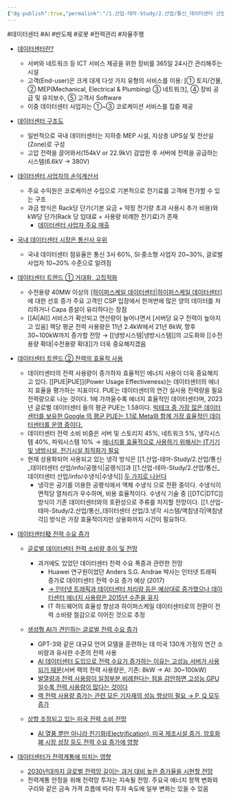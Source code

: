 ```yaml
---
{"dg-publish":true,"permalink":"/1.산업-테마-Study/2.산업/통신_데이터센터 산업/2.데이터센터/데이터센터/","created":"2024-11-20T21:02:29.401+09:00","updated":"2025-06-26T17:08:34.571+09:00"}
---
```



#데이터센터 #AI #반도체 #로봇 #전력관리 #자율주행 


- [데이터센터란?](6.17_데이터센터%20어디까지%20파봤니.pdf#page=8&selection=10,0,11,1&color=yellow)
	- 서버와 네트워크 등 ICT 서비스 제공을 위한 장비를 365일 24시간 관리해주는 시설
	- 고객(End-user)은 크게 대게 다섯 가지 유형의 서비스를 이용: [① 토지/건물, ② MEP(Mechanical, Electrical & Plumbing) ③ 네트워크], ④ 장비 공급 및 유지보수, ⑤ 고객사 Software 
	- 이중 데이터센터 사업자는 ①~③ 코로케이션 서비스를 집중 제공

 - [데이터센터 구조도](6.17_데이터센터%20어디까지%20파봤니.pdf#page=10&selection=60,0,62,3&color=yellow)
	 - 일반적으로 국내 데이터센터는 지하층 MEP 시설, 지상층 UPS실 및 전산실(Zone)로 구성
	 - 고압 전력을 끌어와서(154kV or 22.9kV) 감압한 후 서버에 전력을 공급하는 시스템(6.6kV → 380V)

- [데이터센터 사업자의 손익계산서](6.17_데이터센터%20어디까지%20파봤니.pdf#page=11&selection=126,0,130,5&color=yellow)
	- 주요 수익원은 코로케이션 수입으로 기본적으로 전기료를 고객에 전가할 수 있는 구조
	- 과금 방식은 Rack당 단가(기본 요금 + 약정 전기량 초과 사용시 추가 비용)와 kW당 단가(Rack 당 임대료 + 사용량 비례한 전기료)가 존재
		- [데이터센터 사업자 주요 매출](6.17_데이터센터%20어디까지%20파봤니.pdf#page=11&selection=239,0,245,2&color=yellow)

- [국내 데이터센터 시장은 통신사 우위](6.17_데이터센터%20어디까지%20파봤니.pdf#page=13&selection=10,0,18,2&color=yellow)
	- 국내 데이터센터 점유율은 통신 3사 60%, SI·중소형 사업자 20~30%, 글로벌사업자 10~20% 수준으로 알려짐

- [데이터센터 트렌드 ① 거대화, 고집적화](6.17_데이터센터%20어디까지%20파봤니.pdf#page=15&selection=10,0,21,4&color=yellow)
	- 수전용량 40MW 이상의 [[하이퍼스케일 데이터센터\|하이퍼스케일 데이터센터]](Hyperscaler)에 대한 선호 증가 주요 고객인 CSP 입장에서 한꺼번에 많은 양의 데이터를 처리하거나 Capa 증설이 유리하다는 장점
	-  [[AI\|AI]] 서비스가 확산되고 연산량이 늘어나면서 [서버당 요구 전력이 높아지고 있음] 렉당 평균 전력 사용량은 11년 2.4kW에서 21년 8kW, 향후 30~100kW까지 증가할 전망 → [[냉방시스템\|냉방시스템]]의 고도화와 [[수전용량 확대\|수전용량 확대]]가 더욱 중요해지겠음

- [데이터센터 트렌드 ② 전력의 효율적 사용](6.17_데이터센터%20어디까지%20파봤니.pdf#page=16&selection=46,0,57,2&color=yellow)
	- 데이터센터의 전력 사용량이 증가하자 효율적인 에너지 사용이 더욱 중요해지고 있다. [[PUE\|PUE]](Power Usage Effectiveness)는 데이터센터의 에너지 효율을 평가하는 지표이다. PUE는 데이터센터의 연간 실사용 전력량을 필요 전력량으로 나눈 것이다. 1에 가까울수록 에너지 효율적인 데이터센터며, 2023년 글로벌 데이터센터 들의 평균 PUE는 1.58이다. [빅테크 중 가장 많은 데이터센터를 보유한 Google 의 평균 PUE는 1.1로 Meta와 함께 가장 효율적인 데이터센터를 운영 중이다.](2.26_%20AI%20뜨거울수록%20좋아.pdf#page=12&selection=15,0,153,1&color=yellow)
	- 데이터센터 전력 소비 비중은 서버 및 스토리지 45%, 네트워크 5%, 냉각시스템 40%, 파워시스템 10% → [에너지를 효율적으로 사용하기 위해서는 IT기기 및 냉방시설, 전기시설 최적화가 필요](6.17_데이터센터%20어디까지%20파봤니.pdf#page=16&selection=105,0,155,2&color=yellow)
	- 현재 상용화되어 사용되고 있는 냉각 방식은 [[1.산업-테마-Study/2.산업/통신_데이터센터 산업/info/공랭식\|공랭식]]과 [[1.산업-테마-Study/2.산업/통신_데이터센터 산업/info/수냉식\|수냉식]] [두 가지로 나뉜다](4.25_윤활유의%20히든밸류(feat.%20EV용,%20액침냉각).pdf#page=20&selection=34,0,55,0&color=yellow)
		- 냉각은 공기를 이용한 공랭식에서 액체 수냉식 으로 전환 중이다. 수냉식이 면적당 열처리가 우수하며, 비용 효율적이다. 수냉식 기술 중 [[DTC\|DTC]] 방식이 기존 데이터센터와의 호환성으로 주류를 차지할 전망이다. [[1.산업-테마-Study/2.산업/통신_데이터센터 산업/3.냉각 시스템/액침냉각\|액침냉각]] 방식은 가장 효율적이지만 상용화까지 시간이 필요하다.

- [데이터센터發 전력 수요 증가](6.17_데이터센터%20어디까지%20파봤니.pdf#page=24&selection=136,1,144,2&color=yellow)
	- [글로벌 데이터센터 전력 소비량 추이 및 전망](6.17_데이터센터%20어디까지%20파봤니.pdf#page=29&selection=4,0,16,2&color=yellow)
		- 과거에도 있었던 데이터센터 전력 수요 폭증과 관련한 전망 
			- Huawei 연구원이었던 Anders S.G. Andrae 박사는 인터넷 트래픽 증가로 데이터센터 전력 수요 증가 예상 (2017)
			- [→ 인터넷 트래픽과 데이터센터 처리량 등은 예상대로 증가했으나 데이터센터 에너지 사용량은 2015년 수준을 유지](6.17_데이터센터%20어디까지%20파봤니.pdf#page=30&selection=16,0,41,2&color=yellow)
			- IT 하드웨어의 효율성 향상과 하이퍼스케일 데이터센터로의 전환이 전력 소비량 절감으로 이어진 것으로 추정
			  
	- [생성형 AI가 견인하는 글로벌 전력 수요 증가](6.17_데이터센터%20어디까지%20파봤니.pdf#page=32&selection=39,0,52,2&color=yellow)
		- GPT-3와 같은 대규모 언어 모델을 훈련하는 데 미국 130개 가정의 연간 소비량과 유사한 수준의 전력 사용
		- [AI 데이터센터 도입으로 전력 수요가 증가하는 이유는 고성능 서버가 사용되기 때문](2.26_%20AI%20뜨거울수록%20좋아.pdf#page=22&selection=22,1,43,2&color=yellow)(서버 랙의 전력 사용량은, 기존: 8kW → AI: 30~100kW)
		- [발열량과 전력 사용량이 일정부분 비례한다는 점을 감안하면 고성능 GPU일수록 전력 사용량이 많다는 것이다](2.26_%20AI%20뜨거울수록%20좋아.pdf#page=22&selection=77,0,104,0&color=yellow)
		- [랙 전력 사용량 증가는 관련 모든 기자재의 성능 향상이 필요 → P, Q 모두 증가](2.26_%20AI%20뜨거울수록%20좋아.pdf#page=22&selection=442,0,479,1&color=yellow)
		  
	- [상향 조정되고 있는 미국 전력 소비 전망](6.17_데이터센터%20어디까지%20파봤니.pdf#page=33&selection=49,0,61,2&color=yellow)
		- [AI 열풍 뿐만 아니라 전기화(Electrification), 미국 제조시설 증가, 암호화폐 시장 성장 등도 전력 수요 증가에 영향](6.17_데이터센터%20어디까지%20파봤니.pdf#page=33&selection=129,0,161,2&color=yellow)

- [데이터센터가 전력계통에 미치는 영향](6.17_데이터센터%20어디까지%20파봤니.pdf#page=41&selection=164,1,171,2&color=yellow)
	- [2030년대까지 글로벌 전력망 길이는 과거 대비 높은 증가율을 시현할 전망](6.17_데이터센터%20어디까지%20파봤니.pdf#page=42&selection=4,0,23,2&color=yellow)
	- 전력계통 안정을 위해 전력망 투자는 지속될 전망. 주요국 에너지 정책 변화와 구리와 같은 금속 가격 흐름에 따라 투자 속도에 일부 변화는 있을 수 있음
